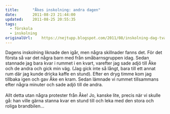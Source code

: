 ```yaml
---
title:		"Åkes inskolning: andra dagen"
date:		2011-08-23 21:44:00
updated:	2011-08-25 20:55:35
tags: 
  - förskola
  - inskolning	
originalUrl:	https://nejtupp.blogspot.com/2011/08/inskolning-dag-tva.html
---
```


Dagens inskolning liknade den igår, men några skillnader fanns det. För det första så var det några barn med från småbarnsgruppen idag. Sedan stannade jag bara kvar i rummet i en kvart, varefter jag sade adjö till Åke och de andra och gick min väg. (Jag gick inte så långt, bara till ett annat rum där jag kunde dricka kaffe en stund). Efter en dryg timme kom jag tillbaka igen och gav Åke en kram. Sedan lämnade vi rummet tillsammans efter några minuter och sade adjö till de andra.<br><br>Allt detta utan några protester från Åke! Jo, kanske lite, precis när vi skulle gå: han ville gärna stanna kvar en stund till och leka med den stora och roliga brandbilen...
<!-- no comments on this post -->
